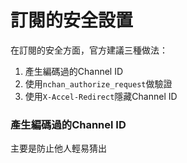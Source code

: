 # 訂閱的安全設置

在訂閱的安全方面，官方建議三種做法：

1. 產生編碼過的Channel ID
2. 使用`nchan_authorize_request`做驗證
3. 使用`X-Accel-Redirect`隱藏Channel ID

### 產生編碼過的Channel ID

主要是防止他人輕易猜出



